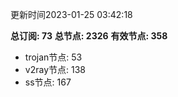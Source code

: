 更新时间2023-01-25 03:42:18

**总订阅: 73**
**总节点: 2326**
**有效节点: 358**
- trojan节点: 53
- v2ray节点: 138
- ss节点: 167
